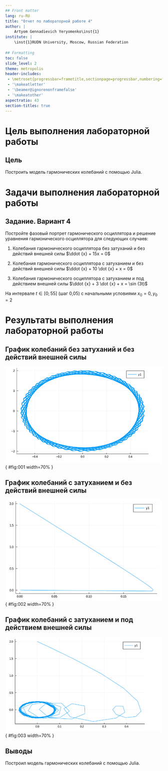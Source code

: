 ```yaml
---
## Front matter
lang: ru-RU
title: "Отчет по лабораторной работе 4"
author: |
	Artyom Gennadievich Yeryomenko\inst{1}
institute: |
	\inst{1}RUDN University, Moscow, Russian Federation

## Formatting
toc: false
slide_level: 2
theme: metropolis
header-includes: 
 - \metroset{progressbar=frametitle,sectionpage=progressbar,numbering=fraction}
 - '\makeatletter'
 - '\beamer@ignorenonframefalse'
 - '\makeatother'
aspectratio: 43
section-titles: true
---
```


# **Цель выполнения лабораторной работы**

## Цель

Построить модель гармонических колебаний с помощью Julia.

# **Задачи выполнения лабораторной работы**

## Задание. Вариант 4

Постройте фазовый портрет гармонического осциллятора и решение уравнения гармонического осциллятора для следующих случаев:

1. Колебания гармонического осциллятора без затуханий и без действий внешней силы $\ddot {x} + 15x = 0$

2. Колебания гармонического осциллятора c затуханием и без действий внешней силы $\ddot {x} + 10 \dot {x} + x = 0$

3. Колебания гармонического осциллятора c затуханием и под действием внешней силы $\ddot {x} + 3 \dot {x} + x = \sin (3t)$

На интервале $t \in [0; 55]$ (шаг 0,05) с начальными условиями $x_0 = 0, y_0 = 2$

# **Результаты выполнения лабораторной работы**

## График колебаний без затуханий и без действий внешней силы

![](images/1.png){ #fig:001 width=70% } 

## График колебаний c затуханием и без действий внешней силы

![](images/2.png){ #fig:002 width=70% }

## График колебаний c затуханием и под действием внешней силы

![](images/3.png){ #fig:003 width=70% }

## Выводы

Построил модель гармонических колебаний с помощью Julia.